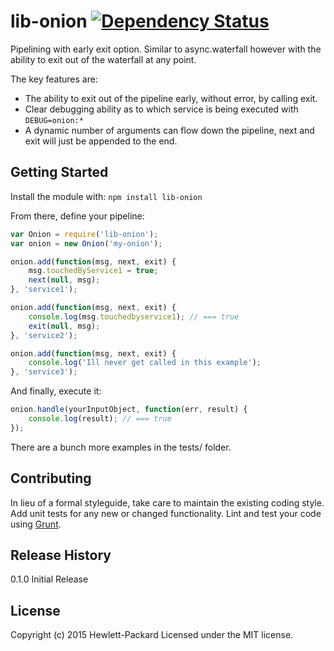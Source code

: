 # lib-onion  [![Dependency Status](https://david-dm.org/docker/lib-onion.svg)](https://david-dm.org/docker/lib-onion)

Pipelining with early exit option.  Similar to async.waterfall however with the ability to exit out of the waterfall at any point.

The key features are:
  * The ability to exit out of the pipeline early, without error, by calling exit.
  * Clear debugging ability as to which service is being executed with `DEBUG=onion:*`
  * A dynamic number of arguments can flow down the pipeline, next and exit will just be appended to the end.


## Getting Started
Install the module with: `npm install lib-onion`

From there, define your pipeline:
```javascript
var Onion = require('lib-onion');
var onion = new Onion('my-onion');

onion.add(function(msg, next, exit) {
	msg.touchedByService1 = true;
	next(null, msg);
}, 'service1');

onion.add(function(msg, next, exit) {
	console.log(msg.touchedbyservice1); // === true
	exit(null, msg);
}, 'service2');

onion.add(function(msg, next, exit) {
	console.log('Ill never get called in this example');	
}, 'service3');

```
And finally, execute it:
```javascript
onion.handle(yourInputObject, function(err, result) {
	console.log(result); // === true
});
```

There are a bunch more examples in the tests/ folder.

## Contributing
In lieu of a formal styleguide, take care to maintain the existing coding style. Add unit tests for any new or changed functionality. Lint and test your code using [Grunt](http://gruntjs.com/).

## Release History
0.1.0 Initial Release

## License
Copyright (c) 2015 Hewlett-Packard 
Licensed under the MIT license.
